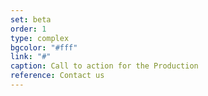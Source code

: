 ```yaml
---
set: beta
order: 1
type: complex
bgcolor: "#fff"
link: "#"
caption: Call to action for the Production
reference: Contact us
---
```

